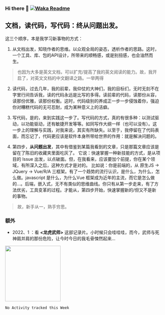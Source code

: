 ### Hi there 👋 [![Waka Readme](https://github.com/chinanf-boy/chinanf-boy/actions/workflows/waka.yml/badge.svg)](https://github.com/chinanf-boy/chinanf-boy/actions/workflows/waka.yml)

## 文档，读代码，写代码：终从问题出发。

这三个顺序，本是我学习新事物的方式：

1. 从文档出发，知晓作者的思维。以众观全局的姿态，透析作者的思路。这时，一个工具、库、包的API设计，所带来的顺畅感，或是别扭感，也会油然而生。

> 也因为大多是英文文档，可以扩充/提高了我的英文阅读的能力。故，我开启了，对英文文档的中文翻译之路。一举两得

2. 读代码，过去几年，我的前辈，我仰仗的大神们，我的目标们，无时无刻不在字里行间告诉我，读的代码永远是比写的多得。读前辈的代码，读那份从容，读那份优雅，读那份权衡。这时，代码级别的养成正一步一步侵蚀着你，强迫你对糟糕代码的无可忍耐，成为某种意义上的洁癖。

3. 写代码，是的，来到实践这一步了。写代码的方式，真的有很多种：以测试驱动，以功能驱动，还有敏捷开发等等。如同写作大纲一样（也可以没有）。这一步上的理解与实践，对我来说，其实有所缺失。以至于，我停留在了代码表面，而忘记了，代码更应该是软件本身所带给世界的作用：就是解决问题的。

4. 第四步，**从问题出发**，其中有借鉴到某篇我看到的文章，只是那篇文章应该是留在了陈旧的收藏夹里面吃灰了。
   它说：快速掌握一种新技能的方式，是从项目的 Issue 出发，以点破面。但，在我看来，应该要加个前提，你在某个领域，有所深入之后，这种方式才是对的。
比如说：你是前端的，从 原生JS -> JQuery -> Vue/R/A 三框架。有了一个趋势的流行认识，是什么，为什么，怎么做。javascript 是什么，为什么Vue 框架成为近年的主流，而它是怎么做的...。后端，嵌入式，无不有类似的思维曲线。你只有从第一步走来，有了方法优劣，工具变革的过程。才能从，第四步开始，快速掌握新的/但又不是新的事物。

> 故，新手从一，熟手穷思。

### 额外

- 2022、1 ：看 **<龙虎武师>** 这部记录片。小时候只会哇哇哇，而今，武师与死神肩并肩的那份危险，让今时今日的我毛骨悚然起来...

<!--
**chinanf-boy/chinanf-boy** is a ✨ _special_ ✨ repository because its `README.md` (this file) appears on your GitHub profile.

Here are some ideas to get you started:

- 🔭 I’m currently working on ...
- 🌱 I’m currently learning ...
- 👯 I’m looking to collaborate on ...
- 🤔 I’m looking for help with ...
- 💬 Ask me about ...
- 📫 How to reach me: ...
- 😄 Pronouns: ...
- ⚡ Fun fact: ...
-->

<img height="180em" src="https://github-readme-stats.vercel.app/api?username=chinanf-boy&theme=onedark&show_icons=true" />

<!--START_SECTION:waka-->
```text
No Activity tracked this Week
```
<!--END_SECTION:waka-->
